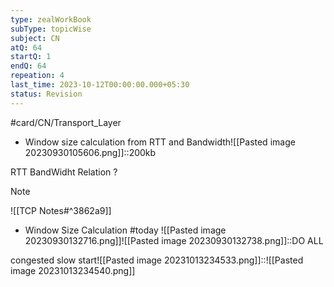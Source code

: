 ```yaml
---
type: zealWorkBook
subType: topicWise
subject: CN
atQ: 64
startQ: 1
endQ: 64
repeation: 4
last_time: 2023-10-12T00:00:00.000+05:30
status: Revision
---
```

#card/CN/Transport_Layer

- Window size calculation from RTT and Bandwidth![[Pasted image 20230930105606.png]]::200kb <!--SR:!2023-11-02,3,250-->


RTT BandWidht Relation
?
> [!NOTE]
> ![[TCP Notes#^3862a9]] <!--SR:!2023-11-09,9,270-->


- Window Size Calculation #today ![[Pasted image 20230930132716.png]]![[Pasted image 20230930132738.png]]::DO ALL <!--SR:!2023-11-07,6,250-->

congested slow start![[Pasted image 20231013234533.png]]::![[Pasted image 20231013234540.png]] <!--SR:!2023-11-13,12,270-->

